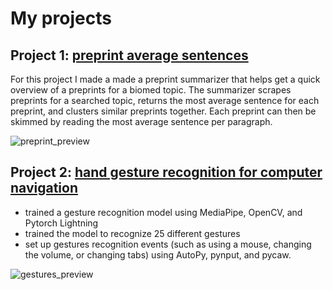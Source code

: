 # My projects

## Project 1: [preprint average sentences](https://github.com/Olya-M/preprint-average-sentences)
For this project I made a made a preprint summarizer that helps get a quick overview of a preprints for a biomed topic. The summarizer scrapes preprints for a searched topic, returns the most average sentence for each preprint, and clusters similar preprints together. Each preprint can then be skimmed by reading the most average sentence per paragraph.

![preprint_preview](https://user-images.githubusercontent.com/68296887/134214409-a5d3abf8-0205-4dca-8c5f-6159b9a96328.png)


## Project 2: [hand gesture recognition for computer navigation](https://github.com/Olya-M/gestures-recognition)
* trained a gesture recognition model using MediaPipe, OpenCV, and Pytorch Lightning
* trained the model to recognize 25 different gestures
* set up gestures recognition events (such as using a mouse, changing the volume, or changing tabs) using AutoPy, pynput, and pycaw.

![gestures_preview](https://user-images.githubusercontent.com/68296887/134214261-ac53e7ab-c573-4c4a-a72b-50faa66c2c80.png)
